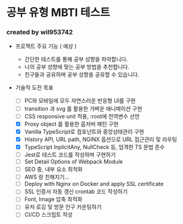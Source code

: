# 공부 유형 MBTI 테스트

### created by wil953742

- 프로젝트 주요 기능 ( 예상 )

  - 간단한 테스트를 통해 공부 성향을 파악합니다.
  - 나의 공부 성향에 맞는 공부 방법을 추천합니다.
  - 친구들과 공유하며 공부 성향을 공유할 수 있습니다.

- 기술적 도전 목표

  - [ ] PC와 모바일에 모두 자연스러운 반응형 UI를 구현
  - [ ] transition 과 svg 를 활용한 가벼운 애니메이션 구현
  - [ ] CSS responsive unit 적용, :root에 전역변수 선언
  - [x] Proxy object 를 활용한 옵저버 패턴 구현
  - [x] Vanilla TypeScript로 컴포넌트와 중앙상태관리 구현
  - [x] History API, URL path, NGINX 옵션으로 URL 접근관리 및 라우팅
  - [x] TypeScript InplicitAny, NullCheck 등, 엄격한 TS 문법 준수
  - [ ] Jest로 테스트 코드를 작성하며 구현하기
  - [ ] Set Detail Options of Webpack Module
  - [ ] SEO 중, 내부 요소 최적화
  - [ ] AWS 랑 친해지기...
  - [ ] Deploy with Nginx on Docker and apply SSL certificate
  - [ ] SSL 인증서 자동 갱신 crontab 코드 작성하기
  - [ ] Font, Image 압축 최적화
  - [ ] 유저 로깅 및 방문 인구 카운팅하기
  - [ ] CI/CD 스크립트 작성
